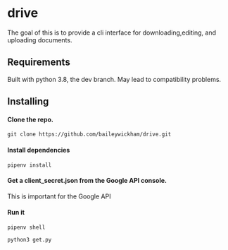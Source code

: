 # drive
The goal of this is to provide a cli interface for downloading,editing, and uploading documents.
## Requirements
Built with python 3.8, the dev branch. May lead to compatibility problems.


## Installing
#### Clone the repo. 
``` git clone https://github.com/baileywickham/drive.git ```

#### Install dependencies
``` pipenv install ```

#### Get a client_secret.json from the Google API console.
This is important for the Google API

#### Run it
``` 
pipenv shell

python3 get.py
```
